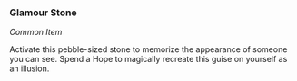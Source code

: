 ### Glamour Stone
_Common Item_

Activate this pebble-sized stone to memorize the appearance of someone you can see. Spend a Hope to magically recreate this guise on yourself as an illusion.